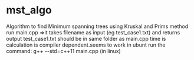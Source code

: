 # mst_algo
Algorithm to find Minimum spanning trees using Kruskal and Prims method 
run main.cpp =>it takes filename as input (eg test_case1.txt) and returns output
test_case1.txt should be in same folder as main.cpp
time is calculation is compiler dependent.seems to work in ubunt
run the command: g++ --std=c++11 main.cpp (in linux)

